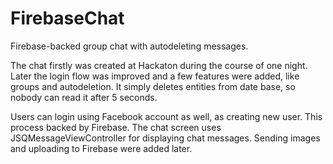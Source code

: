 # FirebaseChat
Firebase-backed group chat with autodeleting messages.

The chat firstly was created at Hackaton during the course of one night. Later the login flow was improved and a few features were added, like groups and autodeletion. It simply deletes entities from date base, so nobody can read it after 5 seconds.

Users can login using Facebook account as well, as creating new user. This process backed by Firebase. The chat screen uses JSQMessageViewController for displaying chat messages. Sending images and uploading to Firebase were added later.

